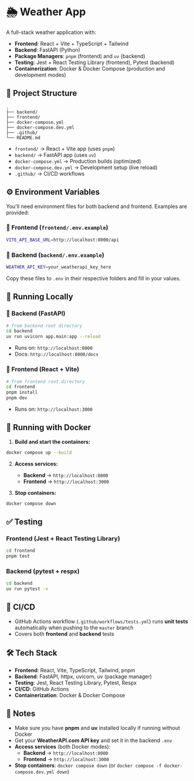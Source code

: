 # 🌦️ Weather App

A full-stack weather application with:

- **Frontend**: React + Vite + TypeScript + Tailwind
- **Backend**: FastAPI (Python)
- **Package Managers**: `pnpm` (frontend) and `uv` (backend)
- **Testing**: Jest + React Testing Library (frontend), Pytest (backend)
- **Containerization**: Docker & Docker Compose (production and development modes)

## 📂 Project Structure

```
.
├── backend/
├── frontend/
├── docker-compose.yml
├── docker-compose.dev.yml
├── .github/
└── README.md
```

- `frontend/` → React + Vite app (uses `pnpm`)
- `backend/` → FastAPI app (uses `uv`)
- `docker-compose.yml` → Production builds (optimized)
- `docker-compose.dev.yml` → Development setup (live reload)
- `.github/` → CI/CD workflows

## ⚙️ Environment Variables

You'll need environment files for both backend and frontend. Examples are provided:

### 🔹 Frontend (`frontend/.env.example`)

```bash
VITE_API_BASE_URL=http://localhost:8000/api
```

### 🔹 Backend (`backend/.env.example`)

```bash
WEATHER_API_KEY=your_weatherapi_key_here
```

Copy these files to `.env` in their respective folders and fill in your values.

## 🚀 Running Locally

### 🔹 Backend (FastAPI)

```bash
# from backend root directory
cd backend
uv run uvicorn app.main:app --reload
```

- Runs on: `http://localhost:8000`
- Docs: `http://localhost:8000/docs`

### 🔹 Frontend (React + Vite)

```bash
# from frontend root directory
cd frontend
pnpm install
pnpm dev
```

- Runs on: `http://localhost:3000`

## 🐳 Running with Docker

1. **Build and start the containers:**

```bash
docker compose up --build
```

2. **Access services:**

   - **Backend** → `http://localhost:8000`
   - **Frontend** → `http://localhost:3000`

3. **Stop containers:**

```bash
docker compose down
```

## ✅ Testing

### Frontend (Jest + React Testing Library)

```bash
cd frontend
pnpm test
```

### Backend (pytest + respx)

```bash
cd backend
uv run pytest -v
```

## 🚀 CI/CD

- GitHub Actions workflow (`.github/workflows/tests.yml`) runs **unit tests** automatically when pushing to the `master` branch
- Covers both **frontend** and **backend** tests

## 🛠️ Tech Stack

- **Frontend**: React, Vite, TypeScript, Tailwind, pnpm
- **Backend**: FastAPI, httpx, uvicorn, uv (package manager)
- **Testing**: Jest, React Testing Library, Pytest, Respx
- **CI/CD**: GitHub Actions
- **Containerization**: Docker & Docker Compose

## 📌 Notes

- Make sure you have **pnpm** and **uv** installed locally if running without Docker
- Get your **WeatherAPI.com API key** and set it in the backend `.env`
- **Access services** (both Docker modes):
  - **Backend** → `http://localhost:8000`
  - **Frontend** → `http://localhost:3000`
- **Stop containers**: `docker compose down` (or `docker compose -f docker-compose.dev.yml down`)
